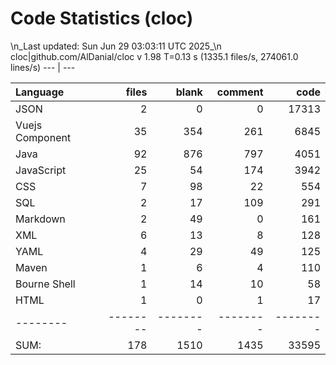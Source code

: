 # Code Statistics (cloc)
\n_Last updated: Sun Jun 29 03:03:11 UTC 2025_\n
cloc|github.com/AlDanial/cloc v 1.98  T=0.13 s (1335.1 files/s, 274061.0 lines/s)
--- | ---

Language|files|blank|comment|code
:-------|-------:|-------:|-------:|-------:
JSON|2|0|0|17313
Vuejs Component|35|354|261|6845
Java|92|876|797|4051
JavaScript|25|54|174|3942
CSS|7|98|22|554
SQL|2|17|109|291
Markdown|2|49|0|161
XML|6|13|8|128
YAML|4|29|49|125
Maven|1|6|4|110
Bourne Shell|1|14|10|58
HTML|1|0|1|17
--------|--------|--------|--------|--------
SUM:|178|1510|1435|33595
